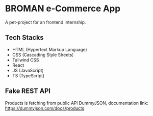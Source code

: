# BROMAN e-Commerce App

A pet-project for an frontend internship.

## Tech Stacks

- HTML (Hypertext Markup Language)
- CSS (Cascading Style Sheets)
- Tailwind CSS
- React
- JS (JavaScript)
- TS (TypeScript)

## Fake REST API

  <p>
    Products is fetching from public API DummyJSON, documentation link: </br>
    <a target="_blank" href="https://dummyjson.com/docs/products">https://dummyjson.com/docs/products</a>
  </p>
